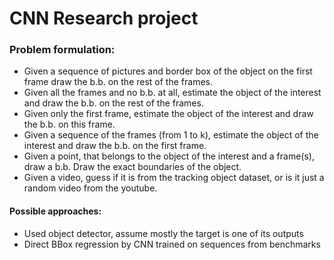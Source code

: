 # CNN Research project

### Problem formulation:
* Given a sequence of pictures and border box of the object on the first frame draw the b.b. on the rest of the frames.
* Given all the frames and no b.b. at all, estimate the object of the interest and draw the b.b. on the rest of the frames.
* Given only the first frame, estimate the object of the interest and draw the b.b. on this frame.
* Given a sequence of the frames (from 1 to k), estimate the object of the interest and draw the b.b. on the first frame.
* Given a point, that belongs to the object of the interest and a frame(s), draw a b.b. Draw the exact boundaries of the object.
* Given a video, guess if it is from the tracking object dataset, or is it just a random video from the youtube.

#### Possible approaches:
* Used object detector, assume mostly the target is one of its outputs
* Direct BBox regression by CNN trained on sequences from benchmarks
